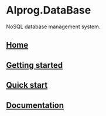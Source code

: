 # Alprog.DataBase
NoSQL database management system.

## [Home](https://github.com/ZhoraBartolomey/Alprog.DataBase/wiki)
## [Getting started](https://github.com/ZhoraBartolomey/Alprog.DataBase/wiki/Getting-started)
## [Quick start](https://github.com/ZhoraBartolomey/Alprog.DataBase/wiki/Quick-start)
## [Documentation](https://github.com/ZhoraBartolomey/Alprog.DataBase/wiki/Documentation)
